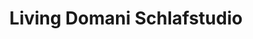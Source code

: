 ---
title: "Living Domani Schlafstudio"
url: /leverkusen/living-domani-schlafstudio/
shop: Betten
---